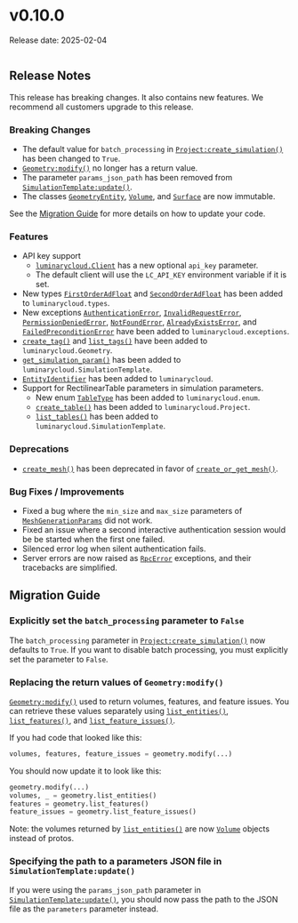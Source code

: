 # v0.10.0

Release date: 2025-02-04

```{include} ../early-access.md
```

## Release Notes

This release has breaking changes. It also contains new features.
We recommend all customers upgrade to this release.

### Breaking Changes

- The default value for `batch_processing` in [`Project:create_simulation()`](#luminarycloud.Project.create_simulation) has been changed to `True`.
- [`Geometry:modify()`](#luminarycloud.Geometry.modify) no longer has a return value.
- The parameter `params_json_path` has been removed from [`SimulationTemplate:update()`](#luminarycloud.SimulationTemplate.update).
- The classes [`GeometryEntity`](#luminarycloud.params.geometry.GeometryEntity), [`Volume`](#luminarycloud.params.geometry.Volume), and [`Surface`](#luminarycloud.params.geometry.Surface) are now immutable.

See the [Migration Guide](#migration-guide) for more details on how to update your code.

### Features

- API key support
  - [`luminarycloud.Client`](#luminarycloud.Client) has a new optional `api_key` parameter.
  - The default client will use the `LC_API_KEY` environment variable if it is set.
- New types [`FirstOrderAdFloat`](#luminarycloud.types.FirstOrderAdFloat) and [`SecondOrderAdFloat`](#luminarycloud.types.SecondOrderAdFloat) has been added to `luminarycloud.types`.
- New exceptions [`AuthenticationError`](#luminarycloud.exceptions.AuthenticationError), [`InvalidRequestError`](#luminarycloud.exceptions.InvalidRequestError), [`PermissionDeniedError`](#luminarycloud.exceptions.PermissionDeniedError),
  [`NotFoundError`](#luminarycloud.exceptions.NotFoundError), [`AlreadyExistsError`](#luminarycloud.exceptions.AlreadyExistsError), and [`FailedPreconditionError`](#luminarycloud.exceptions.FailedPreconditionError) have been
  added to `luminarycloud.exceptions`.
- [`create_tag()`](#luminarycloud.Geometry.create_tag) and [`list_tags()`](#luminarycloud.Geometry.list_tags) have been added to `luminarycloud.Geometry`.
- [`get_simulation_param()`](#luminarycloud.SimulationTemplate.get_simulation_param) has been added to `luminarycloud.SimulationTemplate`.
- [`EntityIdentifier`](#luminarycloud.EntityIdentifier) has been added to `luminarycloud`.
- Support for RectilinearTable parameters in simulation parameters.
  - New enum [`TableType`](#luminarycloud.enum.TableType) has been added to `luminarycloud.enum`.
  - [`create_table()`](#luminarycloud.Project.create_table) has been added to `luminarycloud.Project`.
  - [`list_tables()`](#luminarycloud.SimulationTemplate.list_tables) has been added to `luminarycloud.SimulationTemplate`.

### Deprecations

- [`create_mesh()`](#luminarycloud.Project.create_mesh) has been deprecated in favor of [`create_or_get_mesh()`](#luminarycloud.Project.create_or_get_mesh).

### Bug Fixes / Improvements

- Fixed a bug where the `min_size` and `max_size` parameters of
  [`MeshGenerationParams`](#luminarycloud.meshing.MeshGenerationParams) did not work.
- Fixed an issue where a second interactive authentication session would be
  be started when the first one failed.
- Silenced error log when silent authentication fails.
- Server errors are now raised as [`RpcError`](#luminarycloud.exceptions.RpcError) exceptions, and their tracebacks
  are simplified.

## Migration Guide

### Explicitly set the `batch_processing` parameter to `False`

The `batch_processing` parameter in [`Project:create_simulation()`](#luminarycloud.Project.create_simulation) now defaults to `True`.
If you want to disable batch processing, you must explicitly set the parameter to `False`.

### Replacing the return values of `Geometry:modify()`

[`Geometry:modify()`](#luminarycloud.Geometry.modify) used to return volumes, features, and feature issues. You
can retrieve these values separately using [`list_entities()`](#luminarycloud.Geometry.list_entities), [`list_features()`](#luminarycloud.Geometry.list_features),
and [`list_feature_issues()`](#luminarycloud.Geometry.list_feature_issues).

If you had code that looked like this:

```python
volumes, features, feature_issues = geometry.modify(...)
```

You should now update it to look like this:

```python
geometry.modify(...)
volumes, _ = geometry.list_entities()
features = geometry.list_features()
feature_issues = geometry.list_feature_issues()
```

Note: the volumes returned by [`list_entities()`](#luminarycloud.Geometry.list_entities) are now [`Volume`](#luminarycloud.params.geometry.Volume) objects instead
of protos.

### Specifying the path to a parameters JSON file in `SimulationTemplate:update()`

If you were using the `params_json_path` parameter in [`SimulationTemplate:update()`](#luminarycloud.SimulationTemplate.update),
you should now pass the path to the JSON file as the `parameters` parameter instead.
